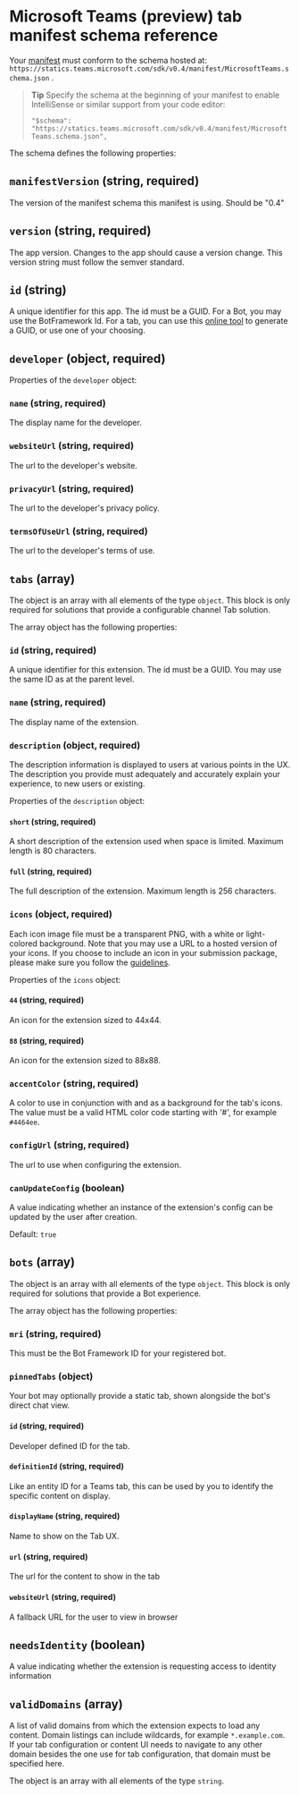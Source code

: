 ﻿# Microsoft Teams (preview) tab manifest schema reference

Your [manifest](createpackage.md) must conform to the schema hosted at: `https://statics.teams.microsoft.com/sdk/v0.4/manifest/MicrosoftTeams.schema.json` .

> **Tip** Specify the schema at the beginning of your manifest to enable IntelliSense or similar support from your code editor:
> 
> `"$schema": "https://statics.teams.microsoft.com/sdk/v0.4/manifest/MicrosoftTeams.schema.json",`

The schema defines the following properties:

## `manifestVersion` (string, required)

The version of the manifest schema this manifest is using.  Should be "0.4"

## `version` (string, required)

The app version. Changes to the app should cause a version change. This version string must follow the semver standard.

## `id` (string)

A unique identifier for this app. The id must be a GUID.  For a Bot, you may use the BotFramework Id.  For a tab, you can use this [online tool](https://guidgenerator.com/) to generate a GUID, or use one of your choosing.

## `developer` (object, required)

Properties of the `developer` object:

### `name` (string, required)

The display name for the developer.

### `websiteUrl` (string, required)

The url to the developer's website.

### `privacyUrl` (string, required)

The url to the developer's privacy policy.

### `termsOfUseUrl` (string, required)

The url to the developer's terms of use.

## `tabs` (array)

The object is an array with all elements of the type `object`.  This block is only required for solutions that provide a configurable channel Tab solution.

The array object has the following properties:

### `id` (string, required)

A unique identifier for this extension. The id must be a GUID.  You may use the same ID as at the parent level.

### `name` (string, required)

The display name of the extension.

### `description` (object, required)

The description information is displayed to users at various points in the UX.  The description you provide must adequately and accurately explain your experience, to new users or existing.

Properties of the `description` object:

#### `short` (string, required)

A short description of the extension used when space is limited. Maximum length is 80 characters.

#### `full` (string, required)

The full description of the extension. Maximum length is 256 characters.

### `icons` (object, required)

Each icon image file must be a transparent PNG, with a white or light-colored background.  Note that you may use a URL to a hosted version of your icons.  If you choose to include an icon in your submission package, please make sure you follow the [guidelines](link).

Properties of the `icons` object:

#### `44` (string, required)

An icon for the extension sized to 44x44.

#### `88` (string, required)

An icon for the extension sized to 88x88.

### `accentColor` (string, required)

A color to use in conjunction with and as a background for the tab's icons. The value must be a valid HTML color code starting with '#', for example `#4464ee`.

### `configUrl` (string, required)

The url to use when configuring the extension.

### `canUpdateConfig` (boolean)

A value indicating whether an instance of the extension's config can be updated by the user after creation.

Default: `true`

## `bots` (array)

The object is an array with all elements of the type `object`.  This block is only required for solutions that provide a Bot experience.

The array object has the following properties:

### `mri` (string, required)

This must be the Bot Framework ID for your registered bot.

### `pinnedTabs` (object)

Your bot may optionally provide a static tab, shown alongside the bot's direct chat view.

#### `id` (string, required)

Developer defined ID for the tab.

#### `definitionId`	(string, required)

Like an entity ID for a Teams tab, this can be used by you to identify the specific content on display.

#### `displayName` (string, required)	

Name to show on the Tab UX.

#### `url` (string, required)	

The url for the content to show in the tab

#### `websiteUrl` (string, required)

A fallback URL for the user to view in browser

## `needsIdentity` (boolean)

A value indicating whether the extension is requesting access to identity information

## `validDomains` (array)

A list of valid domains from which the extension expects to load any content. Domain listings can include wildcards, for example `*.example.com`. If your tab configuration or content UI needs to navigate to any other domain besides the one use for tab configuration, that domain must be specified here.

The object is an array with all elements of the type `string`.
